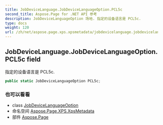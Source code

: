 ```yaml
---
title: JobDeviceLanguage.JobDeviceLanguageOption.PCL5c
second_title: Aspose.Page for .NET API 参考
description: JobDeviceLanguageOption 场地. 指定的设备语言是 PCL5c.
type: docs
weight: 120
url: /zh/net/aspose.page.xps.xpsmetadata/jobdevicelanguage.jobdevicelanguageoption/pcl5c/
---
```

## JobDeviceLanguage.JobDeviceLanguageOption.PCL5c field

指定的设备语言是 PCL5c.

```csharp
public static JobDeviceLanguageOption PCL5c;
```

### 也可以看看

* class [JobDeviceLanguageOption](../)
* 命名空间 [Aspose.Page.XPS.XpsMetadata](../../jobdevicelanguage.jobdevicelanguageoption/)
* 部件 [Aspose.Page](../../../)


